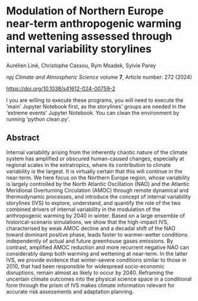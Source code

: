 # Modulation of Northern Europe near-term anthropogenic warming and wettening assessed through internal variability storylines
Aurélien Liné, Christophe Cassou, Rym Msadek, Sylvie Parey

_npj Climate and Atmospheric Science_ volume **7**, Article number: 272 (2024)

https://doi.org/10.1038/s41612-024-00759-2

I you are willing to execute these programs, you will need to execute the 'main' Jupyter Notebook first, as the storylines' groups are needed in the 'extreme events' Jupyter Notebook.
You can clean the environment by running 'python clean.py'.

## Abstract
Internal variability arising from the inherently chaotic nature of the climate system has amplified or obscured human-caused changes, especially at regional scales in the extratropics, where its contribution to climate variability is the largest. It is virtually certain that this will continue in the near-term. We here focus on the Northern Europe region, whose variability is largely controlled by the North Atlantic Oscillation (NAO) and the Atlantic Meridional Overturning Circulation (AMOC) through remote dynamical and thermodynamic processes, and introduce the concept of internal variability storylines (IVS) to explore, understand, and quantify the role of the two combined drivers of internal variability in the modulation of the anthropogenic warming by 2040 in winter. Based on a large ensemble of historical-scenario simulations, we show that the high-impact IVS, characterised by weak AMOC decline and a decadal shift of the NAO toward dominant positive phase, leads faster to warmer-wetter conditions independently of actual and future greenhouse gases emissions. By contrast, amplified AMOC reduction and more recurrent negative NAO can considerably damp both warming and wettening at near-term. In the latter IVS, we provide evidence that winter-severe conditions similar to those in 2010, that had been responsible for widespread socio-economic disruptions, remain almost as likely to occur by 2040. Reframing the uncertain climate outcomes into the physical science space in a conditional form through the prism of IVS makes climate information relevant for accurate risk assessments and adaptation planning.
